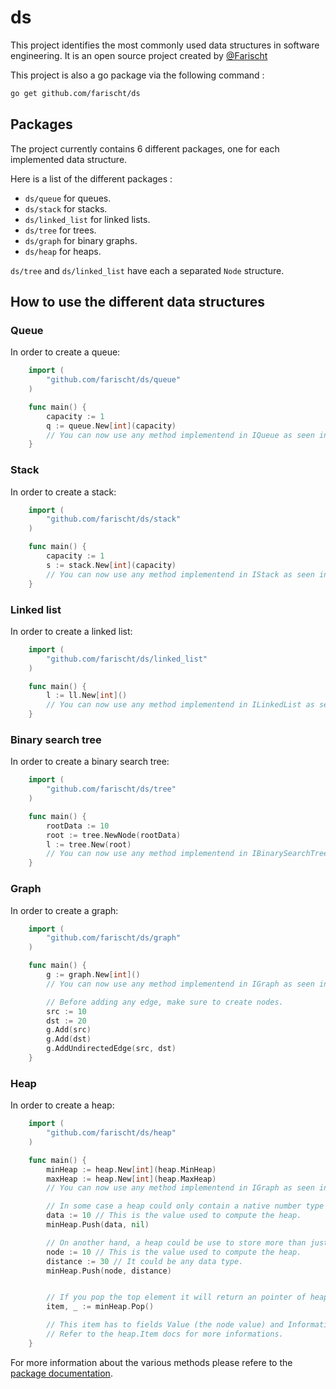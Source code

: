 # ds

This project identifies the most commonly used data structures in software engineering. It is an open source project created by [@Farischt](https://github.com/farischt)

This project is also a go package via the following command :

```bash
go get github.com/farischt/ds
```

## Packages

The project currently contains 6 different packages, one for each implemented data structure.

Here is a list of the different packages :

- `ds/queue` for queues.
- `ds/stack` for stacks.
- `ds/linked_list` for linked lists.
- `ds/tree` for trees.
- `ds/graph` for binary graphs.
- `ds/heap` for heaps.

`ds/tree` and `ds/linked_list` have each a separated `Node` structure.

## How to use the different data structures

### Queue

In order to create a queue:

```go
    import (
        "github.com/farischt/ds/queue"
    )

    func main() {
        capacity := 1
        q := queue.New[int](capacity)
        // You can now use any method implementend in IQueue as seen in docs.
    }
```

### Stack

In order to create a stack:

```go
    import (
        "github.com/farischt/ds/stack"
    )

    func main() {
        capacity := 1
        s := stack.New[int](capacity)
        // You can now use any method implementend in IStack as seen in docs.
    }
```

### Linked list

In order to create a linked list:

```go
    import (
        "github.com/farischt/ds/linked_list"
    )

    func main() {
        l := ll.New[int]()
        // You can now use any method implementend in ILinkedList as seen in docs.
    }
```

### Binary search tree

In order to create a binary search tree:

```go
    import (
        "github.com/farischt/ds/tree"
    )

    func main() {
        rootData := 10
        root := tree.NewNode(rootData)
        l := tree.New(root)
        // You can now use any method implementend in IBinarySearchTree as seen in docs.
    }
```

### Graph

In order to create a graph:

```go
    import (
        "github.com/farischt/ds/graph"
    )

    func main() {
        g := graph.New[int]()
        // You can now use any method implementend in IGraph as seen in docs.

        // Before adding any edge, make sure to create nodes.
        src := 10
        dst := 20
        g.Add(src)
        g.Add(dst)
        g.AddUndirectedEdge(src, dst)
    }
```

### Heap

In order to create a heap:

```go
    import (
        "github.com/farischt/ds/heap"
    )

    func main() {
        minHeap := heap.New[int](heap.MinHeap)
        maxHeap := heap.New[int](heap.MaxHeap)
        // You can now use any method implementend in IGraph as seen in docs.

        // In some case a heap could only contain a native number type (int, uint...).
        data := 10 // This is the value used to compute the heap.
        minHeap.Push(data, nil)

        // On another hand, a heap could be use to store more than just a number. For example, in the diksjtra algorithm, we use a heap to store the value of a node and the current distance.
        node := 10 // This is the value used to compute the heap.
        distance := 30 // It could be any data type.
        minHeap.Push(node, distance)


        // If you pop the top element it will return an pointer of heap.Item.
        item, _ := minHeap.Pop()

        // This item has to fields Value (the node value) and Information (in the previous case, it will be the distance 30).
        // Refer to the heap.Item docs for more informations.
    }
```

For more information about the various methods please refere to the [package documentation](https://pkg.go.dev/github.com/farischt/ds).

